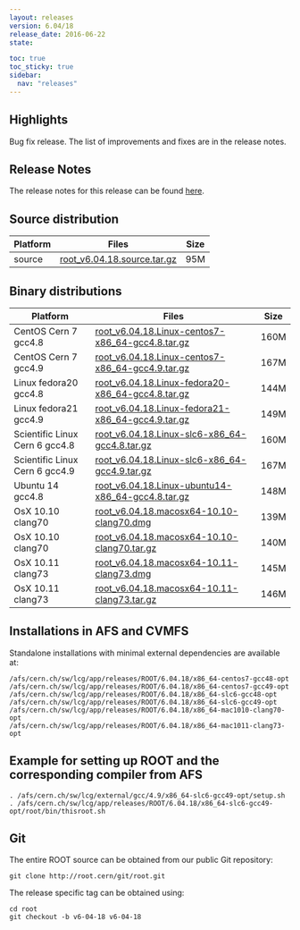 ```yaml
---
layout: releases
version: 6.04/18
release_date: 2016-06-22
state:

toc: true
toc_sticky: true
sidebar:
  nav: "releases"
---
```


## Highlights

Bug fix release. The list of improvements and fixes are in the release notes.

## Release Notes

The release notes for this release can be found [here](https://root.cern/doc/v604/release-notes.html#release-6.0418).

## Source distribution

| Platform       | Files | Size |
|-----------|-------|-----|
| source | [root_v6.04.18.source.tar.gz](https://root.cern/download/root_v6.04.18.source.tar.gz) |  95M |


## Binary distributions

| Platform       | Files | Size |
|-----------|-------|-----|
| CentOS Cern 7 gcc4.8 | [root_v6.04.18.Linux-centos7-x86_64-gcc4.8.tar.gz](https://root.cern/download/root_v6.04.18.Linux-centos7-x86_64-gcc4.8.tar.gz) | 160M |
| CentOS Cern 7 gcc4.9 | [root_v6.04.18.Linux-centos7-x86_64-gcc4.9.tar.gz](https://root.cern/download/root_v6.04.18.Linux-centos7-x86_64-gcc4.9.tar.gz) | 167M |
| Linux fedora20 gcc4.8 | [root_v6.04.18.Linux-fedora20-x86_64-gcc4.8.tar.gz](https://root.cern/download/root_v6.04.18.Linux-fedora20-x86_64-gcc4.8.tar.gz) | 144M |
| Linux fedora21 gcc4.9 | [root_v6.04.18.Linux-fedora21-x86_64-gcc4.9.tar.gz](https://root.cern/download/root_v6.04.18.Linux-fedora21-x86_64-gcc4.9.tar.gz) | 149M |
| Scientific Linux Cern 6 gcc4.8 | [root_v6.04.18.Linux-slc6-x86_64-gcc4.8.tar.gz](https://root.cern/download/root_v6.04.18.Linux-slc6-x86_64-gcc4.8.tar.gz) | 160M |
| Scientific Linux Cern 6 gcc4.9 | [root_v6.04.18.Linux-slc6-x86_64-gcc4.9.tar.gz](https://root.cern/download/root_v6.04.18.Linux-slc6-x86_64-gcc4.9.tar.gz) | 167M |
| Ubuntu 14 gcc4.8 | [root_v6.04.18.Linux-ubuntu14-x86_64-gcc4.8.tar.gz](https://root.cern/download/root_v6.04.18.Linux-ubuntu14-x86_64-gcc4.8.tar.gz) | 148M |
| OsX 10.10 clang70 | [root_v6.04.18.macosx64-10.10-clang70.dmg](https://root.cern/download/root_v6.04.18.macosx64-10.10-clang70.dmg) | 139M |
| OsX 10.10 clang70 | [root_v6.04.18.macosx64-10.10-clang70.tar.gz](https://root.cern/download/root_v6.04.18.macosx64-10.10-clang70.tar.gz) | 140M |
| OsX 10.11 clang73 | [root_v6.04.18.macosx64-10.11-clang73.dmg](https://root.cern/download/root_v6.04.18.macosx64-10.11-clang73.dmg) | 145M |
| OsX 10.11 clang73 | [root_v6.04.18.macosx64-10.11-clang73.tar.gz](https://root.cern/download/root_v6.04.18.macosx64-10.11-clang73.tar.gz) | 146M |



## Installations in AFS and CVMFS
Standalone installations with minimal external dependencies are available at:
~~~
/afs/cern.ch/sw/lcg/app/releases/ROOT/6.04.18/x86_64-centos7-gcc48-opt
/afs/cern.ch/sw/lcg/app/releases/ROOT/6.04.18/x86_64-centos7-gcc49-opt
/afs/cern.ch/sw/lcg/app/releases/ROOT/6.04.18/x86_64-slc6-gcc48-opt
/afs/cern.ch/sw/lcg/app/releases/ROOT/6.04.18/x86_64-slc6-gcc49-opt
/afs/cern.ch/sw/lcg/app/releases/ROOT/6.04.18/x86_64-mac1010-clang70-opt
/afs/cern.ch/sw/lcg/app/releases/ROOT/6.04.18/x86_64-mac1011-clang73-opt
~~~


## Example for setting up ROOT and the corresponding compiler from AFS
~~~
. /afs/cern.ch/sw/lcg/external/gcc/4.9/x86_64-slc6-gcc49-opt/setup.sh
. /afs/cern.ch/sw/lcg/app/releases/ROOT/6.04.18/x86_64-slc6-gcc49-opt/root/bin/thisroot.sh
~~~

## Git
The entire ROOT source can be obtained from our public Git repository:

~~~
git clone http://root.cern/git/root.git
~~~
The release specific tag can be obtained using:
~~~
cd root
git checkout -b v6-04-18 v6-04-18
~~~
